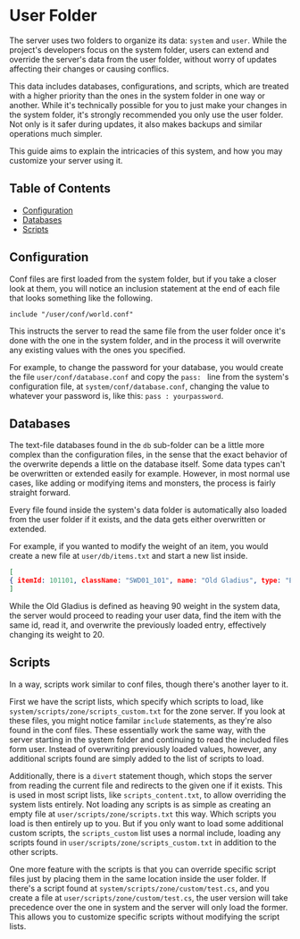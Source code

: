 User Folder
=============================================================================

The server uses two folders to organize its data: `system` and `user`.
While the project's developers focus on the system folder, users can
extend and override the server's data from the user folder, without
worry of updates affecting their changes or causing conflics.

This data includes databases, configurations, and scripts, which are
treated with a higher priority than the ones in the system folder in
one way or another. While it's technically possible for you to just
make your changes in the system folder, it's strongly recommended
you only use the user folder. Not only is it safer during updates,
it also makes backups and similar operations much simpler.

This guide aims to explain the intricacies of this system, and how you
may customize your server using it.

## Table of Contents

- [Configuration](#configuration)
- [Databases](#databases)
- [Scripts](#scripts)

## Configuration

Conf files are first loaded from the system folder, but if you take a
closer look at them, you will notice an inclusion statement at the end
of each file that looks something like the following.

```
include "/user/conf/world.conf"
```

This instructs the server to read the same file from the user folder
once it's done with the one in the system folder, and in the process
it will overwrite any existing values with the ones you specified.

For example, to change the password for your database, you would create
the file `user/conf/database.conf` and copy the `pass: ` line from the
system's configuration file, at `system/conf/database.conf`, changing
the value to whatever your password is, like this: `pass : yourpassword`.

## Databases

The text-file databases found in the `db` sub-folder can be a little
more complex than the configuration files, in the sense that the exact
behavior of the overwrite depends a little on the database itself.
Some data types can't be overwritten or extended easily for example.
However, in most normal use cases, like adding or modifying items and
monsters, the process is fairly straight forward.

Every file found inside the system's data folder is automatically also
loaded from the user folder if it exists, and the data gets either
overwritten or extended.

For example, if you wanted to modify the weight of an item, you would
create a new file at `user/db/items.txt` and start a new list inside.

```json
[
{ itemId: 101101, className: "SWD01_101", name: "Old Gladius", type: "Equip", group: "Weapon", weight: 20, maxStack: 1, price: 400, sellPrice: 80, equipType1: "Sword", equipType2: "Sword", minLevel: 1, minAtk: 36, maxAtk: 38, attackType: "Slash", leftHandSkill: "Sword_Attack" },
]
```

While the Old Gladius is defined as heaving 90 weight in the system data,
the server would proceed to reading your user data, find the item with
the same id, read it, and overwrite the previously loaded entry,
effectively changing its weight to 20.

## Scripts

In a way, scripts work similar to conf files, though there's another
layer to it.

First we have the script lists, which specify which scripts to load,
like `system/scripts/zone/scripts_custom.txt` for the zone server.
If you look at these files, you might notice familar `include`
statements, as they're also found in the conf files. These essentially
work the same way, with the server starting in the system folder and
continuing to read the included files form user. Instead of overwriting
previously loaded values, however, any additional scripts found are
simply added to the list of scripts to load.

Additionally, there is a `divert` statement though, which stops
the server from reading the current file and redirects to the
given one if it exists. This is used in most script lists, like
`scripts_content.txt`, to allow overriding the system lists
entirely. Not loading any scripts is as simple as creating an
empty file at `user/scripts/zone/scripts.txt` this way. Which
scripts you load is then entirely up to you. But if you only
want to load some additional custom scripts, the `scripts_custom`
list uses a normal include, loading any scripts found in
`user/scripts/zone/scripts_custom.txt` in addition to the
other scripts.

One more feature with the scripts is that you can override specific
script files just by placing them in the same location inside the
user folder. If there's a script found at
`system/scripts/zone/custom/test.cs`, and you create a file at
`user/scripts/zone/custom/test.cs`, the user version will take
precedence over the one in system and the server will only load
the former. This allows you to customize specific scripts without
modifying the script lists.
